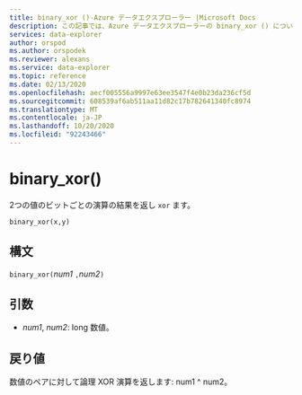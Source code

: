 ```yaml
---
title: binary_xor ()-Azure データエクスプローラー |Microsoft Docs
description: この記事では、Azure データエクスプローラーの binary_xor () について説明します。
services: data-explorer
author: orspod
ms.author: orspodek
ms.reviewer: alexans
ms.service: data-explorer
ms.topic: reference
ms.date: 02/13/2020
ms.openlocfilehash: aecf005556a9997e63ee3547f4e0b23da236cf5d
ms.sourcegitcommit: 608539af6ab511aa11d82c17b782641340fc8974
ms.translationtype: MT
ms.contentlocale: ja-JP
ms.lasthandoff: 10/20/2020
ms.locfileid: "92243466"
---
```

# <a name="binary_xor"></a>binary_xor()

2つの値のビットごとの演算の結果を返し `xor` ます。

```kusto
binary_xor(x,y)
```

## <a name="syntax"></a>構文

`binary_xor(`*num1* `,`*num2*`)`

## <a name="arguments"></a>引数

* *num1*, *num2*: long 数値。

## <a name="returns"></a>戻り値

数値のペアに対して論理 XOR 演算を返します: num1 ^ num2。
